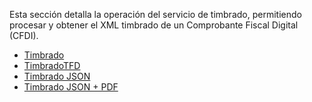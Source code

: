
Esta sección detalla la operación del servicio de timbrado, permitiendo procesar y obtener el XML timbrado de un Comprobante Fiscal Digital (CFDI).
- [Timbrado](timbrado)
- [TimbradoTFD](timbradoTFD)
- [Timbrado JSON](timbrarJSON)
- [Timbrado JSON + PDF](timbrarJSON2)